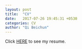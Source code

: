 ```yaml
---
layout: post
title:  "CV"
date:   2017-07-26 19:45:31 +0530
categories: CV
author: "Qi Beichun"
---
```


Click [HERE][here] to see my resume.

[here]: http://qibeichun.github.io/CV
